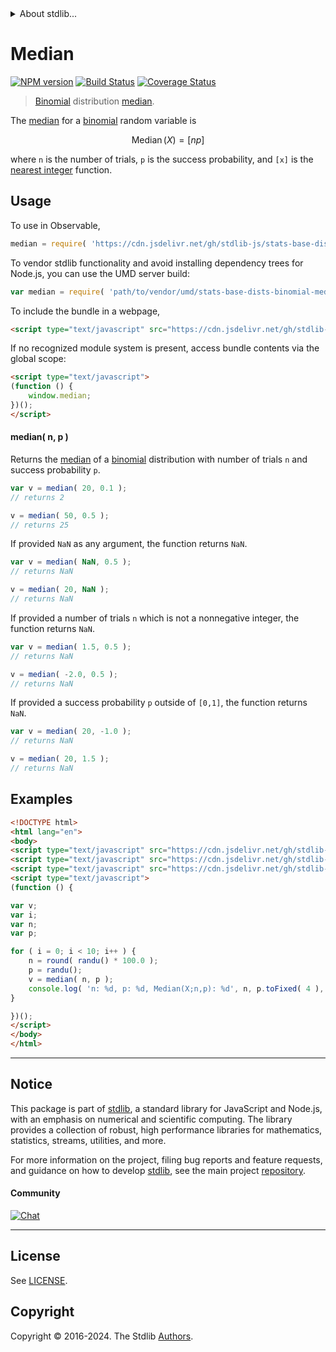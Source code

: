 <!--

@license Apache-2.0

Copyright (c) 2018 The Stdlib Authors.

Licensed under the Apache License, Version 2.0 (the "License");
you may not use this file except in compliance with the License.
You may obtain a copy of the License at

   http://www.apache.org/licenses/LICENSE-2.0

Unless required by applicable law or agreed to in writing, software
distributed under the License is distributed on an "AS IS" BASIS,
WITHOUT WARRANTIES OR CONDITIONS OF ANY KIND, either express or implied.
See the License for the specific language governing permissions and
limitations under the License.

-->


<details>
  <summary>
    About stdlib...
  </summary>
  <p>We believe in a future in which the web is a preferred environment for numerical computation. To help realize this future, we've built stdlib. stdlib is a standard library, with an emphasis on numerical and scientific computation, written in JavaScript (and C) for execution in browsers and in Node.js.</p>
  <p>The library is fully decomposable, being architected in such a way that you can swap out and mix and match APIs and functionality to cater to your exact preferences and use cases.</p>
  <p>When you use stdlib, you can be absolutely certain that you are using the most thorough, rigorous, well-written, studied, documented, tested, measured, and high-quality code out there.</p>
  <p>To join us in bringing numerical computing to the web, get started by checking us out on <a href="https://github.com/stdlib-js/stdlib">GitHub</a>, and please consider <a href="https://opencollective.com/stdlib">financially supporting stdlib</a>. We greatly appreciate your continued support!</p>
</details>

# Median

[![NPM version][npm-image]][npm-url] [![Build Status][test-image]][test-url] [![Coverage Status][coverage-image]][coverage-url] <!-- [![dependencies][dependencies-image]][dependencies-url] -->

> [Binomial][binomial-distribution] distribution [median][median].

<!-- Section to include introductory text. Make sure to keep an empty line after the intro `section` element and another before the `/section` close. -->

<section class="intro">

The [median][median] for a [binomial][binomial-distribution] random variable is

<!-- <equation class="equation" label="eq:binomial_median" align="center" raw="\operatorname{Median}\left( X \right) = [ n p ]" alt="Median for a binomial distribution."> -->

```math
\mathop{\mathrm{Median}}\left( X \right) = [ n p ]
```

<!-- <div class="equation" align="center" data-raw-text="\operatorname{Median}\left( X \right) = [ n p ]" data-equation="eq:binomial_median">
    <img src="https://cdn.jsdelivr.net/gh/stdlib-js/stdlib@51534079fef45e990850102147e8945fb023d1d0/lib/node_modules/@stdlib/stats/base/dists/binomial/median/docs/img/equation_binomial_median.svg" alt="Median for a binomial distribution.">
    <br>
</div> -->

<!-- </equation> -->

where `n` is the number of trials, `p` is the success probability, and `[x]` is the [nearest integer][nearest-integer] function.

</section>

<!-- /.intro -->

<!-- Package usage documentation. -->



<section class="usage">

## Usage

To use in Observable,

```javascript
median = require( 'https://cdn.jsdelivr.net/gh/stdlib-js/stats-base-dists-binomial-median@umd/browser.js' )
```

To vendor stdlib functionality and avoid installing dependency trees for Node.js, you can use the UMD server build:

```javascript
var median = require( 'path/to/vendor/umd/stats-base-dists-binomial-median/index.js' )
```

To include the bundle in a webpage,

```html
<script type="text/javascript" src="https://cdn.jsdelivr.net/gh/stdlib-js/stats-base-dists-binomial-median@umd/browser.js"></script>
```

If no recognized module system is present, access bundle contents via the global scope:

```html
<script type="text/javascript">
(function () {
    window.median;
})();
</script>
```

#### median( n, p )

Returns the [median][median] of a [binomial][binomial-distribution] distribution with number of trials `n` and success probability `p`.

```javascript
var v = median( 20, 0.1 );
// returns 2

v = median( 50, 0.5 );
// returns 25
```

If provided `NaN` as any argument, the function returns `NaN`.

```javascript
var v = median( NaN, 0.5 );
// returns NaN

v = median( 20, NaN );
// returns NaN
```

If provided a number of trials `n` which is not a nonnegative integer, the function returns `NaN`.

```javascript
var v = median( 1.5, 0.5 );
// returns NaN

v = median( -2.0, 0.5 );
// returns NaN
```

If provided a success probability `p` outside of `[0,1]`, the function returns `NaN`.

```javascript
var v = median( 20, -1.0 );
// returns NaN

v = median( 20, 1.5 );
// returns NaN
```

</section>

<!-- /.usage -->

<!-- Package usage notes. Make sure to keep an empty line after the `section` element and another before the `/section` close. -->

<section class="notes">

</section>

<!-- /.notes -->

<!-- Package usage examples. -->

<section class="examples">

## Examples

<!-- eslint no-undef: "error" -->

```html
<!DOCTYPE html>
<html lang="en">
<body>
<script type="text/javascript" src="https://cdn.jsdelivr.net/gh/stdlib-js/random-base-randu@umd/browser.js"></script>
<script type="text/javascript" src="https://cdn.jsdelivr.net/gh/stdlib-js/math-base-special-round@umd/browser.js"></script>
<script type="text/javascript" src="https://cdn.jsdelivr.net/gh/stdlib-js/stats-base-dists-binomial-median@umd/browser.js"></script>
<script type="text/javascript">
(function () {

var v;
var i;
var n;
var p;

for ( i = 0; i < 10; i++ ) {
    n = round( randu() * 100.0 );
    p = randu();
    v = median( n, p );
    console.log( 'n: %d, p: %d, Median(X;n,p): %d', n, p.toFixed( 4 ), v.toFixed( 4 ) );
}

})();
</script>
</body>
</html>
```

</section>

<!-- /.examples -->

<!-- Section to include cited references. If references are included, add a horizontal rule *before* the section. Make sure to keep an empty line after the `section` element and another before the `/section` close. -->

<section class="references">

</section>

<!-- /.references -->

<!-- Section for related `stdlib` packages. Do not manually edit this section, as it is automatically populated. -->

<section class="related">

</section>

<!-- /.related -->

<!-- Section for all links. Make sure to keep an empty line after the `section` element and another before the `/section` close. -->


<section class="main-repo" >

* * *

## Notice

This package is part of [stdlib][stdlib], a standard library for JavaScript and Node.js, with an emphasis on numerical and scientific computing. The library provides a collection of robust, high performance libraries for mathematics, statistics, streams, utilities, and more.

For more information on the project, filing bug reports and feature requests, and guidance on how to develop [stdlib][stdlib], see the main project [repository][stdlib].

#### Community

[![Chat][chat-image]][chat-url]

---

## License

See [LICENSE][stdlib-license].


## Copyright

Copyright &copy; 2016-2024. The Stdlib [Authors][stdlib-authors].

</section>

<!-- /.stdlib -->

<!-- Section for all links. Make sure to keep an empty line after the `section` element and another before the `/section` close. -->

<section class="links">

[npm-image]: http://img.shields.io/npm/v/@stdlib/stats-base-dists-binomial-median.svg
[npm-url]: https://npmjs.org/package/@stdlib/stats-base-dists-binomial-median

[test-image]: https://github.com/stdlib-js/stats-base-dists-binomial-median/actions/workflows/test.yml/badge.svg?branch=main
[test-url]: https://github.com/stdlib-js/stats-base-dists-binomial-median/actions/workflows/test.yml?query=branch:main

[coverage-image]: https://img.shields.io/codecov/c/github/stdlib-js/stats-base-dists-binomial-median/main.svg
[coverage-url]: https://codecov.io/github/stdlib-js/stats-base-dists-binomial-median?branch=main

<!--

[dependencies-image]: https://img.shields.io/david/stdlib-js/stats-base-dists-binomial-median.svg
[dependencies-url]: https://david-dm.org/stdlib-js/stats-base-dists-binomial-median/main

-->

[chat-image]: https://img.shields.io/gitter/room/stdlib-js/stdlib.svg
[chat-url]: https://app.gitter.im/#/room/#stdlib-js_stdlib:gitter.im

[stdlib]: https://github.com/stdlib-js/stdlib

[stdlib-authors]: https://github.com/stdlib-js/stdlib/graphs/contributors

[umd]: https://github.com/umdjs/umd
[es-module]: https://developer.mozilla.org/en-US/docs/Web/JavaScript/Guide/Modules

[deno-url]: https://github.com/stdlib-js/stats-base-dists-binomial-median/tree/deno
[deno-readme]: https://github.com/stdlib-js/stats-base-dists-binomial-median/blob/deno/README.md
[umd-url]: https://github.com/stdlib-js/stats-base-dists-binomial-median/tree/umd
[umd-readme]: https://github.com/stdlib-js/stats-base-dists-binomial-median/blob/umd/README.md
[esm-url]: https://github.com/stdlib-js/stats-base-dists-binomial-median/tree/esm
[esm-readme]: https://github.com/stdlib-js/stats-base-dists-binomial-median/blob/esm/README.md
[branches-url]: https://github.com/stdlib-js/stats-base-dists-binomial-median/blob/main/branches.md

[stdlib-license]: https://raw.githubusercontent.com/stdlib-js/stats-base-dists-binomial-median/main/LICENSE

[binomial-distribution]: https://en.wikipedia.org/wiki/Binomial_distribution

[median]: https://en.wikipedia.org/wiki/Median

[nearest-integer]: https://en.wikipedia.org/wiki/Nearest_integer_function

</section>

<!-- /.links -->
